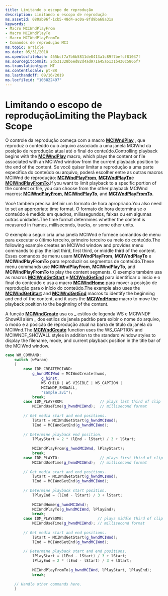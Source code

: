 ```yaml
---
title: Limitando o escopo de reprodução
description: Limitando o escopo de reprodução
ms.assetid: 080ab96f-1cb5-48d4-ac0a-8fd9ba68a31a
keywords:
- Macro MCIWndPlayFrom
- Macro MCIWndPlayTo
- Macro MCIWndPlayFromTo
- Comandos de reprodução MCI
ms.topic: article
ms.date: 05/31/2018
ms.openlocfilehash: 465bcf7a7b6b5811de8413a1c89f7befcf81037f
ms.sourcegitcommit: 2d531328b6ed82d4ad971a45a5131b430c5866f7
ms.translationtype: MT
ms.contentlocale: pt-BR
ms.lasthandoff: 09/16/2019
ms.locfileid: "103822497"
---
```

# <a name="limiting-the-playback-scope"></a><span data-ttu-id="af216-107">Limitando o escopo de reprodução</span><span class="sxs-lookup"><span data-stu-id="af216-107">Limiting the Playback Scope</span></span>

<span data-ttu-id="af216-108">O controle da reprodução começa com a macro [**MCIWndPlay**](/windows/desktop/api/Vfw/nf-vfw-mciwndplay) , que reproduz o conteúdo ou o arquivo associado a uma janela MCIWnd da posição de reprodução atual até o final do conteúdo.</span><span class="sxs-lookup"><span data-stu-id="af216-108">Controlling playback begins with the [**MCIWndPlay**](/windows/desktop/api/Vfw/nf-vfw-mciwndplay) macro, which plays the content or file associated with an MCIWnd window from the current playback position to the end of the content.</span></span> <span data-ttu-id="af216-109">Se você quiser limitar a reprodução a uma parte específica do conteúdo ou arquivo, poderá escolher entre as outras macros MCIWnd de reprodução: [**MCIWndPlayFrom**](/windows/desktop/api/Vfw/nf-vfw-mciwndplayfrom), [**MCIWndPlayTo**](/windows/desktop/api/Vfw/nf-vfw-mciwndplayto)e [**MCIWndPlayFromTo**](/windows/desktop/api/Vfw/nf-vfw-mciwndplayfromto).</span><span class="sxs-lookup"><span data-stu-id="af216-109">If you want to limit playback to a specific portion of the content or file, you can choose from the other playback MCIWnd macros: [**MCIWndPlayFrom**](/windows/desktop/api/Vfw/nf-vfw-mciwndplayfrom), [**MCIWndPlayTo**](/windows/desktop/api/Vfw/nf-vfw-mciwndplayto), and [**MCIWndPlayFromTo**](/windows/desktop/api/Vfw/nf-vfw-mciwndplayfromto).</span></span>

<span data-ttu-id="af216-110">Você também precisa definir um formato de hora apropriado.</span><span class="sxs-lookup"><span data-stu-id="af216-110">You also need to set an appropriate time format.</span></span> <span data-ttu-id="af216-111">O formato de hora determina se o conteúdo é medido em quadros, milissegundos, faixas ou em algumas outras unidades.</span><span class="sxs-lookup"><span data-stu-id="af216-111">The time format determines whether the content is measured in frames, milliseconds, tracks, or some other units.</span></span>

<span data-ttu-id="af216-112">O exemplo a seguir cria uma janela MCIWnd e fornece comandos de menu para executar o último terceiro, primeiro terceiro ou meio do conteúdo.</span><span class="sxs-lookup"><span data-stu-id="af216-112">The following example creates an MCIWnd window and provides menu commands to play the last third, first third, or middle third of the content.</span></span> <span data-ttu-id="af216-113">Esses comandos de menu usam **MCIWndPlayFrom**, **MCIWndPlayTo** e **MCIWndPlayFromTo** para reproduzir os segmentos de conteúdo.</span><span class="sxs-lookup"><span data-stu-id="af216-113">These menu commands use **MCIWndPlayFrom**, **MCIWndPlayTo**, and **MCIWndPlayFromTo** to play the content segments.</span></span> <span data-ttu-id="af216-114">O exemplo também usa as macros [**MCIWndGetStart**](/windows/desktop/api/Vfw/nf-vfw-mciwndgetstart) e [**MCIWndGetEnd**](/windows/desktop/api/Vfw/nf-vfw-mciwndgetend) para identificar o início e o final do conteúdo e usa a macro [**MCIWndHome**](/windows/desktop/api/Vfw/nf-vfw-mciwndhome) para mover a posição de reprodução para o início do conteúdo.</span><span class="sxs-lookup"><span data-stu-id="af216-114">The example also uses the [**MCIWndGetStart**](/windows/desktop/api/Vfw/nf-vfw-mciwndgetstart) and [**MCIWndGetEnd**](/windows/desktop/api/Vfw/nf-vfw-mciwndgetend) macros to identify the beginning and end of the content, and it uses the [**MCIWndHome**](/windows/desktop/api/Vfw/nf-vfw-mciwndhome) macro to move the playback position to the beginning of the content.</span></span>

<span data-ttu-id="af216-115">A função [**MCIWndCreate**](/windows/desktop/api/Vfw/nf-vfw-mciwndcreatea) usa os \_ estilos de legenda WS e MCIWNDF ShowAll além \_ dos estilos de janela padrão para exibir o nome do arquivo, o modo e a posição de reprodução atual na barra de título da janela do MCIWnd.</span><span class="sxs-lookup"><span data-stu-id="af216-115">The [**MCIWndCreate**](/windows/desktop/api/Vfw/nf-vfw-mciwndcreatea) function uses the WS\_CAPTION and MCIWNDF\_SHOWALL styles in addition to the standard window styles to display the filename, mode, and current playback position in the title bar of the MCIWnd window.</span></span>


```C++
case WM_COMMAND: 
    switch (wParam) 
    { 
        case IDM_CREATEMCIWND: 
            g_hwndMCIWnd = MCIWndCreate(hwnd, 
                g_hinst, 
                WS_CHILD | WS_VISIBLE | WS_CAPTION | 
                MCIWNDF_SHOWALL, 
                "sample.avi"); 
            break;
        case IDM_PLAYFROM:                // plays last third of clip 
            MCIWndUseTime(g_hwndMCIWnd);  // millisecond format 
 
        // Get media start and end positions. 
            lStart = MCIWndGetStart(g_hwndMCIWnd); 
            lEnd = MCIWndGetEnd(g_hwndMCIWnd); 
 
        // Determine playback end position. 
            lPlayStart = 2 * (lEnd - lStart) / 3 + lStart; 
 
            MCIWndPlayFrom(g_hwndMCIWnd, lPlayStart); 
            break; 
        case IDM_PLAYTO:                  // plays first third of clip 
            MCIWndUseTime(g_hwndMCIWnd);  // millisecond format 
 
        // Get media start and end positions. 
            lStart = MCIWndGetStart(g_hwndMCIWnd); 
            lEnd = MCIWndGetEnd(g_hwndMCIWnd); 
 
        // Determine playback start position. 
            lPlayEnd = (lEnd - lStart) / 3 + lStart;
 
            MCIWndHome(g_hwndMCIWnd); 
            MCIWndPlayTo(g_hwndMCIWnd, lPlayEnd); 
            break; 
        case IDM_PLAYSOME:               // plays middle third of clip 
            MCIWndUseTime(g_hwndMCIWnd); // millisecond format 
 
        // Get media start and end positions. 
            lStart = MCIWndGetStart(g_hwndMCIWnd); 
            lEnd = MCIWndGetEnd(g_hwndMCIWnd); 
 
        // Determine playback start and end positions. 
            lPlayStart = (lEnd - lStart) / 3 + lStart;
            lPlayEnd = 2 * (lEnd - lStart) / 3 + lStart; 
 
            MCIWndPlayFromTo(g_hwndMCIWnd, lPlayStart, lPlayEnd); 
            break; 
    
    // Handle other commands here. 
    } 
```



 

 




